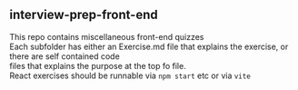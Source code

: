 ## interview-prep-front-end

This repo contains miscellaneous front-end quizzes  
Each subfolder has either an Exercise.md file that explains the exercise, or there are self contained code   
files that explains the purpose at the top fo file.  
React exercises should be runnable via `npm start` etc or via `vite`

